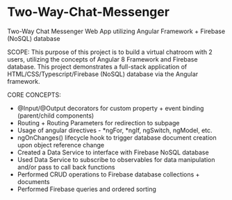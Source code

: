 # Two-Way-Chat-Messenger
Two-Way Chat Messenger Web App utilizing Angular Framework + Firebase (NoSQL) database

SCOPE: This purpose of this project is to build a virtual chatroom with 2 users, utilizing the concepts of Angular 8 Framework and Firebase database. This project demonstrates a full-stack application of HTML/CSS/Typescript/Firebase (NoSQL) database via the Angular framework.

CORE CONCEPTS: <br>
- @Input/@Output decorators for custom property + event binding (parent/child components) <br>
- Routing + Routing Parameters for redirection to subpage <br>
- Usage of angular directives - *ngFor, *ngIf, ngSwitch, ngModel, etc. <br>
- ngOnChanges() lifecycle hook to trigger database document creation upon object reference change <br>
- Created a Data Service to interface with Firebase NoSQL database <br>
- Used Data Service to subscribe to observables for data manipulation and/or pass to call back functions <br>
- Performed CRUD operations to Firebase database collections + documents <br>
- Performed Firebase queries and ordered sorting <br>

